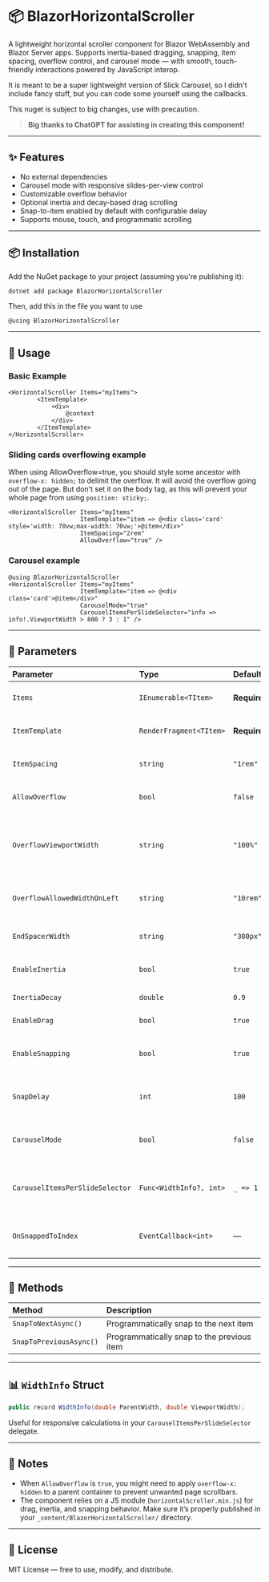 # 📦 BlazorHorizontalScroller

A lightweight horizontal scroller component for Blazor WebAssembly and Blazor Server apps. Supports inertia-based dragging, snapping, item spacing, overflow control, and carousel mode — with smooth, touch-friendly interactions powered by JavaScript interop. 

It is meant to be a super lightweight version of Slick Carousel, so I didn't include fancy stuff, but you can code some yourself using the callbacks. 

This nuget is subject to big changes, use with precaution.

> **Big thanks to ChatGPT for assisting in creating this component!**

---

## ✨ Features

- No external dependencies
- Carousel mode with responsive slides-per-view control
- Customizable overflow behavior
- Optional inertia and decay-based drag scrolling
- Snap-to-item enabled by default with configurable delay
- Supports mouse, touch, and programmatic scrolling

---

## 📦 Installation

Add the NuGet package to your project (assuming you're publishing it):

```bash
dotnet add package BlazorHorizontalScroller
```

<!-- Then, reference the JavaScript file in your `index.html` (WASM) or `_Host.cshtml` (Server):

```html
<script src="_content/BlazorHorizontalScroller/horizontalScroller.min.js"></script>
``` -->

Then, add this in the file you want to use

```razor
@using BlazorHorizontalScroller
```
---

## 🔧 Usage

### Basic Example

```razor
<HorizontalScroller Items="myItems">
        <ItemTemplate>
            <div>
                @context
            </div>
        </ItemTemplate>
</HorizontalScroller>
```

### Sliding cards overflowing example
When using AllowOverflow=true, you should style some ancestor with `overflow-x: hidden;` to delimit the overflow. It will avoid the overflow going out of the page. But don't set it on the body tag, as this will prevent your whole page from using `position: sticky;`. 
```razor
<HorizontalScroller Items="myItems"
                    ItemTemplate="item => @<div class='card' style='width: 70vw;max-width: 70vw;'>@item</div>"
                    ItemSpacing="2rem"
                    AllowOverflow="true" />
```

### Carousel example

```razor
@using BlazorHorizontalScroller
<HorizontalScroller Items="myItems"
                    ItemTemplate="item => @<div class='card'>@item</div>"
                    CarouselMode="true"
                    CarouselItemsPerSlideSelector="info => info!.ViewportWidth > 800 ? 3 : 1" />
```

---

## 📐 Parameters

| Parameter                        | Type                           | Default     | Description |
|:--------------------------------|:--------------------------------|:------------|:-------------|
| `Items`                          | `IEnumerable<TItem>`             | **Required** | Collection of items to render |
| `ItemTemplate`                   | `RenderFragment<TItem>`          | **Required** | Template for each item |
| `ItemSpacing`                    | `string`                        | `"1rem"`    | Spacing between items |
| `AllowOverflow`                  | `bool`                          | `false`     | Allow horizontal overflow |
| `OverflowViewportWidth`          | `string`                        | `"100%"`    | Width of the viewport when overflow is enabled |
| `OverflowAllowedWidthOnLeft`     | `string`                        | `"10rem"`   | Width of allowed overflow on the left |
| `EndSpacerWidth`                 | `string`                        | `"300px"`   | Space after the last item |
| `EnableInertia`                  | `bool`                          | `true`      | Enable inertia scrolling |
| `InertiaDecay`                   | `double`                        | `0.9`       | Decay rate of inertia |
| `EnableDrag`                     | `bool`                          | `true`      | Enable drag interactions |
| `EnableSnapping`                 | `bool`                          | `true`      | Snap to the nearest item after drag |
| `SnapDelay`                      | `int`                           | `100`       | Delay before snapping (ms) |
| `CarouselMode`                   | `bool`                          | `false`     | Enable carousel-like behavior |
| `CarouselItemsPerSlideSelector`  | `Func<WidthInfo?, int>`         | `_ => 1`    | Number of items per slide based on viewport width |
| `OnSnappedToIndex`               | `EventCallback<int>`            | —            | Invoked when snapped to an item |

---

## 📱 Methods

| Method               | Description |
|:--------------------|:-------------|
| `SnapToNextAsync()`   | Programmatically snap to the next item |
| `SnapToPreviousAsync()` | Programmatically snap to the previous item |

---

## 📊 `WidthInfo` Struct

```csharp
public record WidthInfo(double ParentWidth, double ViewportWidth);
```

Useful for responsive calculations in your `CarouselItemsPerSlideSelector` delegate.

---

## 📜 Notes

- When `AllowOverflow` is `true`, you might need to apply `overflow-x: hidden` to a parent container to prevent unwanted page scrollbars.
- The component relies on a JS module (`horizontalScroller.min.js`) for drag, inertia, and snapping behavior. Make sure it’s properly published in your `_content/BlazorHorizontalScroller/` directory.

---

## 📣 License

MIT License — free to use, modify, and distribute.
